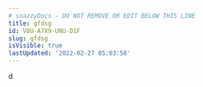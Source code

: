 ```yaml
---
# snazzyDocs - DO NOT REMOVE OR EDIT BELOW THIS LINE
title: gfdsg
id: V8U-A7X9-UNU-D1F
slug: gfdsg
isVisible: true
lastUpdated: '2022-02-27 05:03:58'
---
```

d